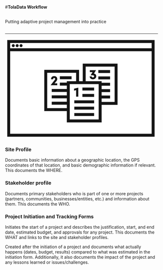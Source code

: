 

#**TolaData Workflow**


<br>
Putting adaptive project management into practice
<br>
<br>

---


![](images/workflow.png)




### **Site Profile**



Documents basic information about a geographic location, the GPS coordinates of that location, and basic demographic information if relevant. This documents the WHERE. 


### **Stakeholder profile**



Documents primary stakeholders who is part of one or more projects (partners, communities, businesses/entities, etc.) and information about them. This documents the WHO.

### Project Initiation and Tracking Forms


Initiates the start of a project and describes the justification, start, and end date, estimated budget, and approvals for any project.  This documents the WHAT and links to the site and stakeholder profiles. 


Created after the initiation of a project and documents what actually happens (dates, budget, results) compared to what was estimated in the initiation form. Additionally, it also documents the impact of the project and any lessons learned or issues/challenges. 




